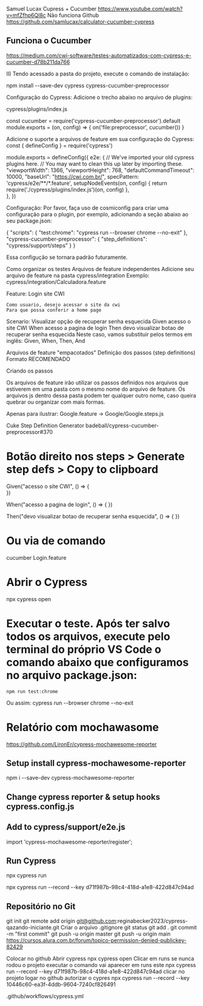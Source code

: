 Samuel Lucax Cupress + Cucumber
https://www.youtube.com/watch?v=mfZfhp6Ql8c
Não funciona Github
https://github.com/samlucax/calculator-cucumber-cypress

## Funciona o Cucumber
https://medium.com/cwi-software/testes-automatizados-com-cypress-e-cucumber-d78b211da766

II) Tendo acessado a pasta do projeto, execute o comando de instalação:

npm install --save-dev cypress cypress-cucumber-preprocessor

Configuração do Cypress:
Adicione o trecho abaixo no arquivo de plugins:

cypress/plugins/index.js

const cucumber = require('cypress-cucumber-preprocessor').default
module.exports = (on, config) => {
  on('file:preprocessor', cucumber())
}

Adicione o suporte a arquivos de feature em sua configuração do Cypress:
const { defineConfig } = require('cypress')

module.exports = defineConfig({
  e2e: {
    // We've imported your old cypress plugins here.
    // You may want to clean this up later by importing these.
    "viewportWidth": 1366,
    "viewportHeight": 768,
    "defaultCommandTimeout": 10000,
    "baseUrl": "https://cwi.com.br/",
    specPattern: 'cypress/e2e/**/*.feature',
    setupNodeEvents(on, config) {
      return require('./cypress/plugins/index.js')(on, config)
    },    
  },
})

Configuração:
Por favor, faça uso de cosmiconfig para criar uma configuração para o plugin, por exemplo, adicionando a seção abaixo ao seu package.json:

{
    "scripts": {
        "test:chrome": "cypress run --browser chrome --no-exit"
    },
    "cypress-cucumber-preprocessor": {
        "step_definitions": "cypress/support/steps"
    }
}

Essa configução se tornara padrão futuramente.

Como organizar os testes
Arquivos de feature independentes
Adicione seu arquivo de feature na pasta cypress/integration Exemplo: cypress/integration/Calculadora.feature

  Feature: Login site CWI

    Como usuario, desejo acessar o site da cwi
    Para que possa conferir a home page

 Scenario: Visualizar opção de recuperar senha esquecida
        Given acesso o site CWI
        When acesso a pagina de login
        Then devo visualizar botao de recuperar senha esquecida
Neste caso, vamos substituir pelos termos em inglês: Given, When, Then, And

Arquivos de feature "empacotados"
Definição dos passos (step definitions)
Formato RECOMENDADO

Criando os passos

Os arquivos de feature irão utilizar os passos definidos nos arquivos que estiverem em uma pasta com o mesmo nome do arquivo de feature. Os arquivos js dentro dessa pasta podem ter qualquer outro nome, caso queira quebrar ou organizar com mais formas.

Apenas para ilustrar: Google.feature -> Google/Google.steps.js

Cuke Step Definition Generator badeball/cypress-cucumber-preprocessor#370

# Botão direito nos steps > Generate step defs > Copy to clipboard
Given("acesso o site CWI", () => {   
})

When("acesso a pagina de login", () => {
})

Then("devo visualizar botao de recuperar senha esquecida", () => {
})


#  Ou via de comando
cucumber Login.feature

#  Abrir o Cypress
npx cypress open

# Executar o teste. Após ter salvo todos os arquivos, execute pelo terminal do próprio VS Code o comando abaixo que configuramos no arquivo package.json:
    npm run test:chrome

Ou assim:
    cypress run --browser chrome --no-exit

# Relatório com mochawasome
https://github.com/LironEr/cypress-mochawesome-reporter

## Setup install cypress-mochawesome-reporter
npm i --save-dev cypress-mochawesome-reporter

## Change cypress reporter & setup hooks cypress.config.js

## Add to cypress/support/e2e.js
import 'cypress-mochawesome-reporter/register';

## Run Cypress
npx cypress run
 
 npx cypress run --record --key d71f987b-98c4-418d-a1e8-422d847c94ad


## Repositório no Git
git init
git remote add origin git@github.com:reginabecker2023/cypress-qazando-iniciante.git
Criar o arquivo .gitignore
git status
git add .
git commit -m "first commit"
git push -u origin master
git push -u origin main
https://cursos.alura.com.br/forum/topico-permission-denied-publickey-82429

Colocar no github
Abrir cypress
npx cypress open
Clicar em runs
se nunca rodou o projeto executar o comando
vai aparecer em runs este
npx cypress run --record --key d71f987b-98c4-418d-a1e8-422d847c94ad
clicar no projeto
logar no github
autorizar o cypres
npx cypress run --record --key 10446c60-ea3f-4ddb-9604-7240cf826491

.github/workflows/cypress.yml

